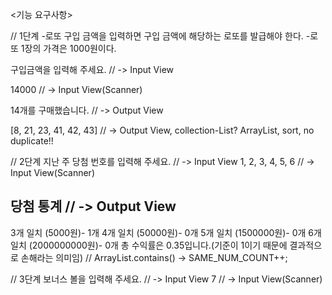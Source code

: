<기능 요구사항>

// 1단계
-로또 구입 금액을 입력하면 구입 금액에 해당하는 로또를 발급해야 한다.
-로또 1장의 가격은 1000원이다.

구입금액을 입력해 주세요. // -> Input View

14000 // -> Input View(Scanner)


14개를 구매했습니다. // -> Output View

[8, 21, 23, 41, 42, 43] // -> Output View, collection-List? ArrayList, sort, no duplicate!!


// 2단계
지난 주 당첨 번호를 입력해 주세요. // -> Input View
1, 2, 3, 4, 5, 6 // -> Input View(Scanner)

당첨 통계 // -> Output View
---------
3개 일치 (5000원)- 1개
4개 일치 (50000원)- 0개
5개 일치 (1500000원)- 0개
6개 일치 (2000000000원)- 0개
총 수익률은 0.35입니다.(기준이 1이기 때문에 결과적으로 손해라는 의미임) // ArrayList.contains() -> SAME_NUM_COUNT++;


// 3단계
보너스 볼을 입력해 주세요. // -> Input View
7 // -> Input View(Scanner)

